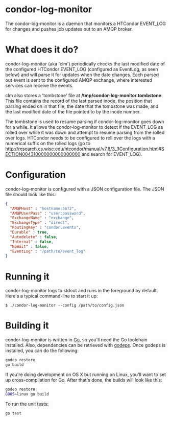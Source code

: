 condor-log-monitor
==================

The condor-log-monitor is a daemon that monitors a HTCondor EVENT_LOG for changes
and pushes job updates out to an AMQP broker.

# What does it do?

condor-log-monitor (aka 'clm') periodically checks the last modified date of the
configured HTCondor EVENT_LOG (configured as EventLog, as seen below) and will
parse it for updates when the date changes. Each parsed out event is sent to the
configured AMQP exchange, where interested services can receive the events.

clm also stores a 'tombstone' file at __/tmp/condor-log-monitor.tombstone__.
This file contains the record of the last parsed inode, the position that
parsing ended on in that file, the date that the tombstone was made, and the
last modified date of the file pointed to by the inode number.

The tombstone is used to resume parsing if condor-log-monitor goes down for a
while. It allows the condor-log-monitor to detect if the EVENT_LOG as rolled
over while it was down and attempt to resume parsing from the rolled over logs.
HTCondor needs to be configured to roll over the logs with a numerical suffix on
the rolled logs (go to http://research.cs.wisc.edu/htcondor/manual/v7.8/3_3Configuration.html#SECTION004310000000000000000 and search for EVENT_LOG).


# Configuration

condor-log-monitor is configured with a JSON configuration file. The JSON file
should look like this:

```json
{
  "AMQPHost" : "hostname:5672",
  "AMQPUserPass" : "user:password",
  "ExchangeName" : "exchange",
  "ExchangeType" : "direct",
  "RoutingKey" : "condor.events",
  "Durable" : true,
  "Autodelete" : false,
  "Internal" : false,
  "NoWait" : false,
  "EventLog" : "/path/to/event_log"
}
```

# Running it

condor-log-monitor logs to stdout and runs in the foreground by default. Here's
a typical command-line to start it up:

```
$ ./condor-log-monitor --config /path/to/config.json
```

# Building it

condor-log-monitor is written in [Go](http://golang.org), so you'll need the Go
toolchain installed. Also, dependencies can be retrieved with [godeps](https://github.com/tools/godep).
Once godeps is installed, you can do the following:

```bash
godep restore
go build
```

If you're doing development on OS X but running on Linux, you'll want to set up
cross-compilation for Go. After that's done, the builds will look like this:

```bash
godep restore
GOOS=linux go build
```

To run the unit tests:

```bash
go test
```
